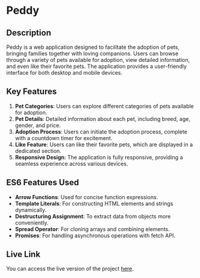 # Peddy

## Description
Peddy is a web application designed to facilitate the adoption of pets, bringing families together with loving companions. Users can browse through a variety of pets available for adoption, view detailed information, and even like their favorite pets. The application provides a user-friendly interface for both desktop and mobile devices.

## Key Features
1. **Pet Categories**: Users can explore different categories of pets available for adoption.
2. **Pet Details**: Detailed information about each pet, including breed, age, gender, and price.
3. **Adoption Process**: Users can initiate the adoption process, complete with a countdown timer for excitement.
4. **Like Feature**: Users can like their favorite pets, which are displayed in a dedicated section.
5. **Responsive Design**: The application is fully responsive, providing a seamless experience across various devices.

## ES6 Features Used
- **Arrow Functions**: Used for concise function expressions.
- **Template Literals**: For constructing HTML elements and strings dynamically.
- **Destructuring Assignment**: To extract data from objects more conveniently.
- **Spread Operator**: For cloning arrays and combining elements.
- **Promises**: For handling asynchronous operations with fetch API.

## Live Link
You can access the live version of the project [here](http://b10a6-pet-adoption-mddaf.surge.sh/). 
